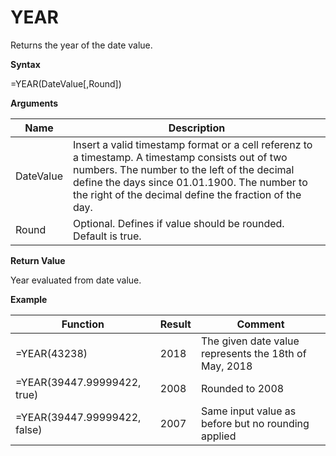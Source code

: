 # YEAR

Returns the year of the date value.

**Syntax**

=YEAR(DateValue\[,Round\])

**Arguments**

| Name      | Description                                                                                                                                                                                                                                                |
|-----------|------------------------------------------------------------------------------------------------------------------------------------------------------------------------------------------------------------------------------------------------------------|
| DateValue | Insert a valid timestamp format or a cell referenz to a timestamp. A timestamp consists out of two numbers. The number to the left of the decimal define the days since 01.01.1900. The number to the right of the decimal define the fraction of the day. |
| Round     | Optional. Defines if value should be rounded. Default is true.                                                                                                                                                                                             |

**Return Value**

Year evaluated from date value.

**Example**

| Function                     | Result | Comment                                               |
|------------------------------|--------|-------------------------------------------------------|
| =YEAR(43238)                 | 2018   | The given date value represents the 18th of May, 2018 |
| =YEAR(39447.99999422, true)  | 2008   | Rounded to 2008                                       |
| =YEAR(39447.99999422, false) | 2007   | Same input value as before but no rounding applied    |

